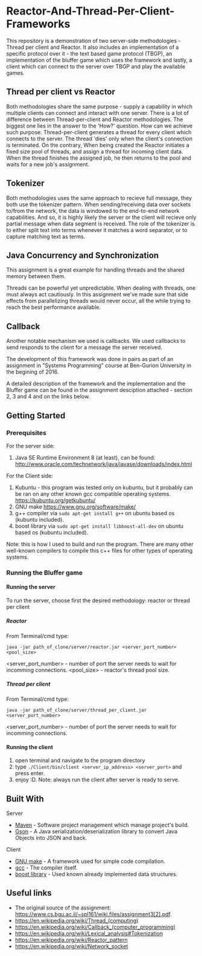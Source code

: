 # Reactor-And-Thread-Per-Client-Frameworks

This repository is a demonstration of two server-side methodologies - Thread per client and Reactor.
It also includes an implementation of a specific protocol over it - the text based game protocol (TBGP), an implementation of the bluffer game which uses the framework and lastly, a client which can connect to the server over TBGP and play the available games.

## Thread per client vs Reactor

Both methodologies share the same purpose - supply a capability in which multiple clients can connect and interact with one server.
There is a lot of difference between Thread-per-client and Reactor methodologies.
The biggest one lies in the answer to the 'How?' question. How can we achieve such purpose.
Thread-per-client generates a thread for every client which connects to the server. The thread 'dies' only when the client's connection is terminated.
On the contrary, When being created the Reactor initiates a fixed size pool of threads, and assign a thread for incoming client data. When the thread finishes the assigned job, he then returns to the pool and waits for a new job's assignment.

## Tokenizer

Both methodologies uses the same approach to recieve full message, they both use the tokenizer pattern.
When sending/receiving data over sockets to/from the network, the data is windowed to the end-to-end network capabilities. And so, it is highly likely the server or the client will recieve only partial message when data segment is received.
The role of the tokenizer is to either split text into terms whenever it matches a word separator, or to capture matching text as terms.

## Java Concurrency and Synchronization
This assignment is a great example for handling threads and the shared memory between them.

Threads can be powerful yet unpredictable. When dealing with threads, one must always act cautiously.
In this assignment we've made sure that side effects from parallelizing threads would never occur, all the while trying to reach the best performance available.

## Callback
Another notable mechanism we used is callbacks. We used callbacks to send responds to the client for a message the server received.


The development of this framework was done in pairs as part of an assignment in "Systems Programming" course at Ben-Gurion University in the begining of 2016.

A detailed description of the framework and the implementation and the Bluffer game can be found in the assignment desciption attached - section 2, 3 and 4 and on the links below.






## Getting Started
### Prerequisites

For the server side:
1. Java SE Runtime Environment 8 (at least), can be found: 
	http://www.oracle.com/technetwork/java/javase/downloads/index.html
	
For the Client side:
1. Kubuntu - this program was tested only on kubuntu, but it probably can be ran on any other known gcc compatible operating systems.
	https://kubuntu.org/getkubuntu/
2. GNU make
	https://www.gnu.org/software/make/
3. g++ compiler
	via ```sudo apt-get install g++``` on ubuntu based os (kubuntu included).
4. boost library
	via ```sudo apt-get install libboost-all-dev``` on ubuntu based os (kubuntu included).
	
Note: this is how I used to build and run the program. There are many other well-known compilers to compile this c++ files for other types of operating systems.

### Running the Bluffer game	
#### Running the server

To run the server, choose first the desired methodology: reactor or thread per client

##### Reactor

From Terminal/cmd type:
```
java -jar path_of_clone/server/reactor.jar <server_port_number> <pool_size>
```
<server_port_number> - number of port the server needs to wait for incomming connections.
<pool_size> - reactor's thread pool size.

##### Thread per client
From Terminal/cmd type:
```
java -jar path_of_clone/server/thread_per_client.jar <server_port_number>
```
<server_port_number> - number of port the server needs to wait for incomming connections.

#### Running the client

1. open terminal and navigate to the program directory
2. type `./Client/bin/client <server_ip_address> <server_port>` and press enter.
3. enjoy :D.
Note: always run the client after server is ready to serve.

## Built With

Server
* [Maven](https://maven.apache.org/) - Software project management which manage project's build.
* [Gson](https://github.com/google/gson) - A Java serialization/deserialization library to convert Java Objects into JSON and back.

Client
* [GNU make](https://www.gnu.org/software/make/) - A framework used for simple code compilation.
* [gcc](https://gcc.gnu.org/) - The compiler itself.
* [boost library](http://www.boost.org/) - Used known already implemented data structures.

## Useful links

* The original source of the assignment: https://www.cs.bgu.ac.il/~spl161/wiki.files/assignment3[2].pdf.
* https://en.wikipedia.org/wiki/Thread_(computing)
* https://en.wikipedia.org/wiki/Callback_(computer_programming)
* https://en.wikipedia.org/wiki/Lexical_analysis#Tokenization
* https://en.wikipedia.org/wiki/Reactor_pattern
* https://en.wikipedia.org/wiki/Network_socket
